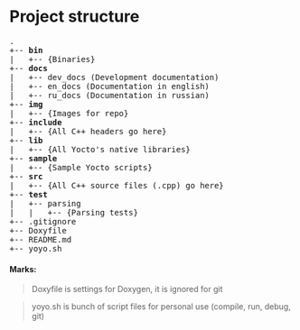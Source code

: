 # Project structure

<pre>
.
+-- <b>bin</b>
|   +-- {Binaries}
+-- <b>docs</b>
|   +-- dev_docs (Development documentation)
|   +-- en_docs (Documentation in english)
|   +-- ru_docs (Documentation in russian)
+-- <b>img</b>
|   +-- {Images for repo}
+-- <b>include</b>
|   +-- {All C++ headers go here}
+-- <b>lib</b>
|   +-- {All Yocto's native libraries}
+-- <b>sample</b>
|   +-- {Sample Yocto scripts}
+-- <b>src</b>
|   +-- {All C++ source files (.cpp) go here}
+-- <b>test</b>
|   +-- parsing
|   |   +-- {Parsing tests}
+-- .gitignore
+-- Doxyfile
+-- README.md
+-- yoyo.sh
</pre>

#### Marks:
> Doxyfile is settings for Doxygen, it is ignored for git

> yoyo.sh is bunch of script files for personal use (compile, run, debug, git)